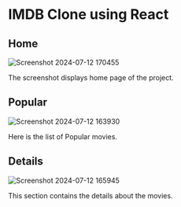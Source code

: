 # IMDB Clone using React

## Home

![Screenshot 2024-07-12 170455](https://github.com/user-attachments/assets/62471bb2-0b80-4b8c-bbe9-5e181d3c6f20)


The screenshot displays home page of the project.

## Popular

![Screenshot 2024-07-12 163930](https://github.com/user-attachments/assets/0b10879d-e526-47d1-8f1a-2dba47751230)

Here is the list of Popular movies.

## Details

![Screenshot 2024-07-12 165945](https://github.com/user-attachments/assets/d05add22-e570-45d6-bb19-d76a7d33475b)

This section contains the details about the movies.
